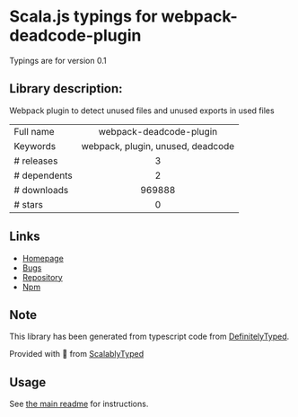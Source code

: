 
# Scala.js typings for webpack-deadcode-plugin

Typings are for version 0.1

## Library description:
Webpack plugin to detect unused files and unused exports in used files

|                    |                 |
| ------------------ | :-------------: |
| Full name          | webpack-deadcode-plugin |
| Keywords           | webpack, plugin, unused, deadcode |
| # releases         | 3 |
| # dependents       | 2 |
| # downloads        | 969888 |
| # stars            | 0 |

## Links
- [Homepage](https://github.com/MQuy/webpack-deadcode-plugin#readme)
- [Bugs](https://github.com/MQuy/webpack-deadcode-plugin/issues)
- [Repository](https://github.com/MQuy/webpack-deadcode-plugin)
- [Npm](https://www.npmjs.com/package/webpack-deadcode-plugin)
    


## Note
This library has been generated from typescript code from [DefinitelyTyped](https://definitelytyped.org).

Provided with :purple_heart: from [ScalablyTyped](https://github.com/oyvindberg/ScalablyTyped)

## Usage
See [the main readme](../../readme.md) for instructions.


